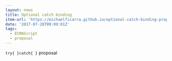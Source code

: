 ```yaml
---
layout: news
title: Optional catch binding
item-url: 'https://michaelficarra.github.io/optional-catch-binding-proposal/'
date: '2017-07-28T09:09:01Z'
tags:
  - ECMAScript
  - proposal
---
```

`try{ }catch{ }` proposal
